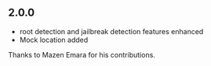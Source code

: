 ## 2.0.0

* root detection and jailbreak detection features enhanced 
* Mock location added 

Thanks to Mazen Emara for his contributions.
